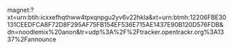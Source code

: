 magnet:?xt=urn:btih:icxxefhqthww4tpxqnpgu2yv6v22hkla&xt=urn:btmh:12206FBE30131CEEDFCA8F72D8F295AF75FB154EF536E715AE1437E90B120D576FDB&dn=noodlemix%20anon&tr=udp%3A%2F%2Ftracker.opentrackr.org%3A1337%2Fannounce